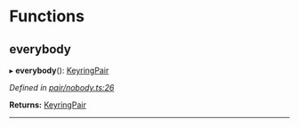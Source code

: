

# Functions

<a id="everybody"></a>

##  everybody

▸ **everybody**(): [KeyringPair](../interfaces/_types_.keyringpair.md)

*Defined in [pair/nobody.ts:26](https://github.com/polkadot-js/common/blob/d8b3021/packages/keyring/src/pair/nobody.ts#L26)*

**Returns:** [KeyringPair](../interfaces/_types_.keyringpair.md)

___

